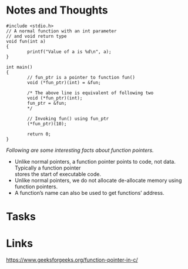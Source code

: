 # Notes and Thoughts

	#include <stdio.h>  
	// A normal function with an int parameter  
	// and void return type  
	void fun(int a)  
	{  
    		printf("Value of a is %d\n", a);  
	}  
  
	int main()  
	{  
    		// fun_ptr is a pointer to function fun()   
    		void (*fun_ptr)(int) = &fun;  
  
    		/* The above line is equivalent of following two  
       		void (*fun_ptr)(int);  
       		fun_ptr = &fun;   
    		*/  
  
    		// Invoking fun() using fun_ptr  
    		(*fun_ptr)(10);  
    
    		return 0;  
	}  

*Following are some interesting facts about function pointers.*  

+ Unlike normal pointers, a function pointer points to code, not data. Typically a function pointer  
 stores the start of executable code.  
+ Unlike normal pointers, we do not allocate de-allocate memory using function pointers.  
+ A function’s name can also be used to get functions’ address.  
  
# Tasks

# Links 
https://www.geeksforgeeks.org/function-pointer-in-c/  
